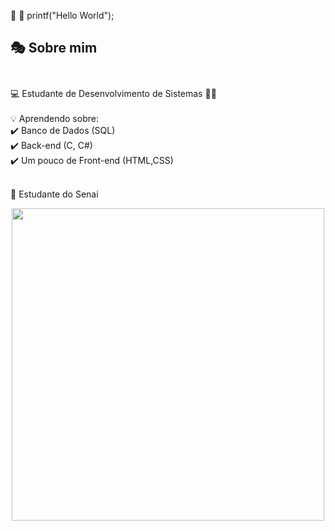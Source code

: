  👋  🌌 printf("Hello World");

## 🎭 Sobre mim  <br><br>
💻 Estudante de Desenvolvimento de Sistemas 👨‍💻  <br><br>
💡 Aprendendo sobre:<br>
✔️ Banco de Dados (SQL)<br>
✔️ Back-end (C, C#)<br>
✔️ Um pouco de Front-end (HTML,CSS)<br><br>
  
 

 🍥 Estudante do Senai<br>


<div align="center">
  <img src="https://media.giphy.com/media/qgQUggAC3Pfv687qPC/giphy.gif" width="500px">
</div>
<svg width="600" height="150" viewBox="0 0 600 150" xmlns="http://www.w3.org/2000/svg">
